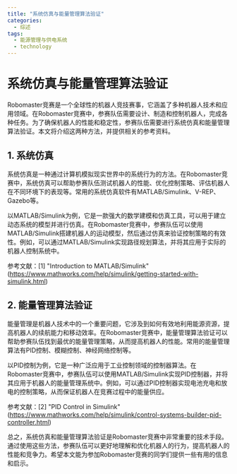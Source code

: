 ```yaml
---  
title: "系统仿真与能量管理算法验证"  
categories:  
  - 综述  
tags: 
  - 能源管理与供电系统 
  - technology  
---  
```


# 系统仿真与能量管理算法验证

Robomaster竞赛是一个全球性的机器人竞技赛事，它涵盖了多种机器人技术和应用领域。在Robomaster竞赛中，参赛队伍需要设计、制造和控制机器人，完成各种任务。为了确保机器人的性能和稳定性，参赛队伍需要进行系统仿真和能量管理算法验证。本文将介绍这两种方法，并提供相关的参考资料。

## 1. 系统仿真

系统仿真是一种通过计算机模拟现实世界中的系统行为的方法。在Robomaster竞赛中，系统仿真可以帮助参赛队伍测试机器人的性能、优化控制策略、评估机器人在不同环境下的表现等。常用的系统仿真软件有MATLAB/Simulink、V-REP、Gazebo等。

以MATLAB/Simulink为例，它是一款强大的数学建模和仿真工具，可以用于建立动态系统的模型并进行仿真。在Robomaster竞赛中，参赛队伍可以使用MATLAB/Simulink搭建机器人的运动模型，然后通过仿真来验证控制策略的有效性。例如，可以通过MATLAB/Simulink实现路径规划算法，并将其应用于实际的机器人控制系统中。

参考文献：[1] "Introduction to MATLAB/Simulink" (https://www.mathworks.com/help/simulink/getting-started-with-simulink.html)

## 2. 能量管理算法验证

能量管理是机器人技术中的一个重要问题，它涉及到如何有效地利用能源资源，提高机器人的续航能力和移动效率。在Robomaster竞赛中，能量管理算法验证可以帮助参赛队伍找到最优的能量管理策略，从而提高机器人的性能。常用的能量管理算法有PID控制、模糊控制、神经网络控制等。

以PID控制为例，它是一种广泛应用于工业控制领域的控制器算法。在Robomaster竞赛中，参赛队伍可以使用MATLAB/Simulink实现PID控制器，并将其应用于机器人的能量管理系统中。例如，可以通过PID控制器实现电池充电和放电的控制策略，从而保证机器人在竞赛过程中的能量供应。

参考文献：[2] "PID Control in Simulink" (https://www.mathworks.com/help/simulink/control-systems-builder-pid-controller.html)

总之，系统仿真和能量管理算法验证是Robomaster竞赛中非常重要的技术手段。通过使用这些方法，参赛队伍可以更好地理解和优化机器人的行为，提高机器人的性能和竞争力。希望本文能为参加Robomaster竞赛的同学们提供一些有用的信息和启示。 
